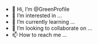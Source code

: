 - 👋 Hi, I’m @GreenProfile
- 👀 I’m interested in ...
- 🌱 I’m currently learning ...
- 💞️ I’m looking to collaborate on ...
- 📫 How to reach me ...

<!---
GreenProfile/GreenProfile is a ✨ special ✨ repository because its `README.md` (this file) appears on your GitHub profile.
You can click the Preview link to take a look at your changes.
--->

